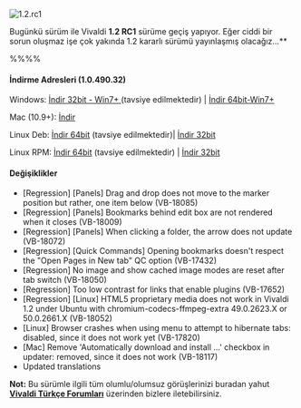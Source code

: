 ![1.2.rc1](//res.cloudinary.com/vivaldi/image/upload/v1464725172/490.32_lonhyq.jpg#full-width)

Bugünkü sürüm ile Vivaldi **1.2 RC1** sürüme geçiş yapıyor. Eğer ciddi bir sorun oluşmaz işe çok yakında 1.2 kararlı sürümü yayınlaşmış olacağız...**

%%%%

#### İndirme Adresleri (1.0.490.32)

Windows: [İndir 32bit - Win7+ ](https://vivaldi.com/download/download.php?f=Vivaldi.1.0.490.32.exe) (tavsiye edilmektedir) | [İndir 64bit-Win7+](https://vivaldi.com/download/download.php?f=Vivaldi.1.0.490.32.x64.exe)

Mac (10.9+): [İndir](https://vivaldi.com/download/download.php?f=Vivaldi.1.0.490.32.dmg)

Linux Deb: [İndir 64bit](https://vivaldi.com/download/download.php?f=vivaldi-snapshot_1.0.490.32-1_amd64.deb) (tavsiye edilmektedir)| [İndir 32bit](https://vivaldi.com/download/download.php?f=vivaldi-snapshot_1.0.490.32-1_i386.de)

Linux RPM: [İndir 64bit](https://vivaldi.com/download/download.php?f=vivaldi-snapshot-1.0.490.32-1.x86_64.rpm) (tavsiye edilmektedir) | [İndir 32bit](https://vivaldi.com/download/download.php?f=vivaldi-snapshot-1.0.490.32-1.i386.rpm)


#### Değişiklikler

* [Regression] [Panels] Drag and drop does not move to the marker position but rather, one item below (VB-18085)
* [Regression] [Panels] Bookmarks behind edit box are not rendered when it closes (VB-18009)
* [Regression] [Panels] When clicking a folder, the arrow does not update (VB-18072)
* [Regression] [Quick Commands] Opening bookmarks doesn't respect the "Open Pages in New tab" QC option (VB-17432)
* [Regression] No image and show cached image modes are reset after tab switch (VB-18050)
* [Regression] Too low contrast for links that enable plugins (VB-17652)
* [Regression] [Linux] HTML5 proprietary media does not work in Vivaldi 1.2 under Ubuntu with chromium-codecs-ffmpeg-extra 49.0.2623.X or 50.0.2661.X (VB-18052)
* [Linux] Browser crashes when using menu to attempt to hibernate tabs: disabled, since it does not work yet (VB-17820)
* [Mac] Remove 'Automatically download and install …' checkbox in updater: removed, since it does not work (VB-18117)
* Updated translations


**Not:** Bu sürümle ilgili tüm olumlu/olumsuz görüşlerinizi buradan yahut **[Vivaldi Türkçe Forumları](https://vivaldi.net/forum/turkish)** üzerinden bizlere iletebilirsiniz.
